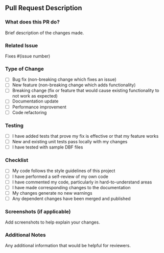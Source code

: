 ## Pull Request Description

### What does this PR do?
Brief description of the changes made.

### Related Issue
Fixes #(issue number)

### Type of Change
- [ ] Bug fix (non-breaking change which fixes an issue)
- [ ] New feature (non-breaking change which adds functionality)
- [ ] Breaking change (fix or feature that would cause existing functionality to not work as expected)
- [ ] Documentation update
- [ ] Performance improvement
- [ ] Code refactoring

### Testing
- [ ] I have added tests that prove my fix is effective or that my feature works
- [ ] New and existing unit tests pass locally with my changes
- [ ] I have tested with sample DBF files

### Checklist
- [ ] My code follows the style guidelines of this project
- [ ] I have performed a self-review of my own code
- [ ] I have commented my code, particularly in hard-to-understand areas
- [ ] I have made corresponding changes to the documentation
- [ ] My changes generate no new warnings
- [ ] Any dependent changes have been merged and published

### Screenshots (if applicable)
Add screenshots to help explain your changes.

### Additional Notes
Any additional information that would be helpful for reviewers.